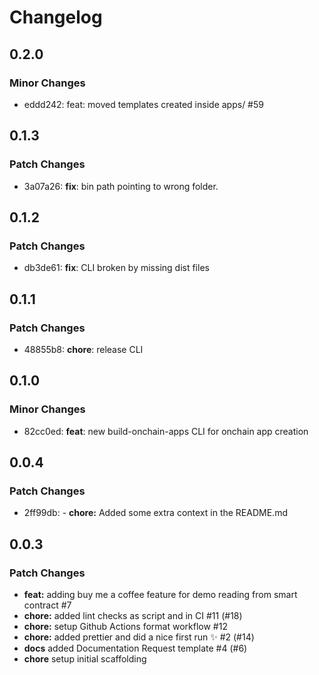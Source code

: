 # Changelog

## 0.2.0

### Minor Changes

- eddd242: feat: moved templates created inside apps/ #59

## 0.1.3

### Patch Changes

- 3a07a26: **fix**: bin path pointing to wrong folder.

## 0.1.2

### Patch Changes

- db3de61: **fix**: CLI broken by missing dist files

## 0.1.1

### Patch Changes

- 48855b8: **chore**: release CLI

## 0.1.0

### Minor Changes

- 82cc0ed: **feat**: new build-onchain-apps CLI for onchain app creation

## 0.0.4

### Patch Changes

- 2ff99db: - **chore:** Added some extra context in the README.md

## 0.0.3

### Patch Changes

- **feat:** adding buy me a coffee feature for demo reading from smart contract #7
- **chore:** added lint checks as script and in CI #11 (#18)
- **chore:** setup Github Actions format workflow #12
- **chore:** added prettier and did a nice first run ✨ #2 (#14)
- **docs** added Documentation Request template #4 (#6)
- **chore** setup initial scaffolding
